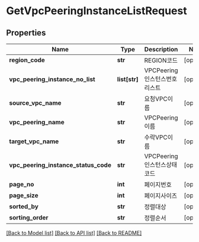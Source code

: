 # GetVpcPeeringInstanceListRequest

## Properties
Name | Type | Description | Notes
------------ | ------------- | ------------- | -------------
**region_code** | **str** | REGION코드 | [optional] 
**vpc_peering_instance_no_list** | **list[str]** | VPCPeering인스턴스번호리스트 | [optional] 
**source_vpc_name** | **str** | 요청VPC이름 | [optional] 
**vpc_peering_name** | **str** | VPCPeering이름 | [optional] 
**target_vpc_name** | **str** | 수락VPC이름 | [optional] 
**vpc_peering_instance_status_code** | **str** | VPCPeering인스턴스상태코드 | [optional] 
**page_no** | **int** | 페이지번호 | [optional] 
**page_size** | **int** | 페이지사이즈 | [optional] 
**sorted_by** | **str** | 정렬대상 | [optional] 
**sorting_order** | **str** | 정렬순서 | [optional] 

[[Back to Model list]](../README.md#documentation-for-models) [[Back to API list]](../README.md#documentation-for-api-endpoints) [[Back to README]](../README.md)


